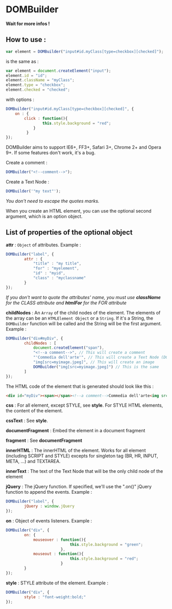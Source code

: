 DOMBuilder
=============

__Wait for more infos !__

How to use :
-------------

```js
var element = DOMBuilder("input#id.myClass[type=checkbox][checked]");
```

is the same as :

```js
var element = document.createElement("input");
element.id = "id";
element.className = "myClass";
element.type = "checkbox";
element.checked = "checked";
```


with options :

```js
DOMBuilder("input#id.myClass[type=checkbox][checked]", {
    on : {
		click : function(){
				this.style.background = "red";
			}
	     }
});
```

DOMBuilder aims to support IE6+, FF3+, Safari 3+, Chrome 2+ and Opera 9+. If some features don't work, it's a bug.

Create a comment :
```js
DOMBuilder("<!--comment-->");
```

Create a Text Node :

```js
DOMBuilder('"my text"');
```

*You don't need to escape the quotes marks.*

When you create an HTML element, you can use the optional second argument, which is an option object.

List of properties of the optional object
----------------------------------------

**attr** : ```Object``` of attributes. Example :

```js
DOMBuilder("label", {
        attr : {
            "title" : "my title",
            "for" : "myelement",
            "id" : "myid",
            "class" : "myclassname"
        }
});
```

*If you don't want to quote the attributes' name, you must use __className__ for the CLASS attribute and __htmlFor__ for the FOR attribute*

**childNodes** : An ```Array``` of the child nodes of the element. The elements of the array can be an ```HTMLElement Object``` or a ```String```. If it's a String, the ```DOMBuilder``` function will be called and the String will be the first argument. Example :

```js
DOMBuilder("div#myDiv", {
        childNodes : [
            document.createElement("span"),
            "<!--a comment-->", // This will create a comment
            "'Commedia dell'arte'", // This will create a Text Node (DON'T ESCAPE THE APOSTROPHE)
            "img[src=myimage.jpeg]", // This will create an image
            DOMBuilder("img[src=myimage.jpeg]") // This is the same
        ]
});
```

The HTML code of the element that is generated should look like this :

```html
<div id="myDiv"><span></span><!--a comment-->Commedia dell'arte<img src="myimage.jpeg"><img src="myimage.jpeg"></div>
```

**css** : For all element, except STYLE, see **style**. For STYLE HTML elements, the content of the element.

**cssText** : See **style**.

**documentFragment** : Embed the element in a document fragment

**fragment** : See **documentFragment**

**innerHTML** : The innerHTML of the element. Works for all element (including SCRIPT and STYLE) excepts for singleton tag (BR, HR, INPUT, META, ...) and TEXTAREA.

**innerText** : The text of the Text Node that will be the only child node of the element

**jQuery** : The jQuery function. If specified, we'll use the ".on()" jQuery function to append the events. Example :

```js
DOMBuilder("label", {
        jQuery : window.jQuery
});
```

**on** : Object of events listeners. Example :

```js
DOMBuilder("div", {
        on: {
            mouseover : function(){
                            this.style.background = "green";
                        },
            mouseout : function(){
                            this.style.background = "red";
                        }
        }
});
```

**style** : STYLE attribute of the element. Example :

```js
DOMBuilder("div", {
        style : "font-weight:bold;"
});
```


